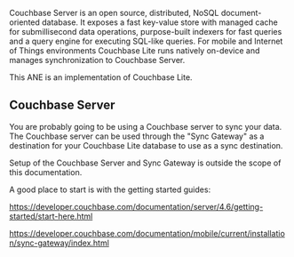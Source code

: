 
Couchbase Server is an open source, distributed, NoSQL document-oriented database. It exposes a fast key-value store with managed cache for submillisecond data operations, purpose-built indexers for fast queries and a query engine for executing SQL-like queries. For mobile and Internet of Things environments Couchbase Lite runs natively on-device and manages synchronization to Couchbase Server.


This ANE is an implementation of Couchbase Lite.



## Couchbase Server

You are probably going to be using a Couchbase server to sync your data. The Couchbase server can be 
used through the "Sync Gateway" as a destination for your Couchbase Lite database to use as a sync
destination.

Setup of the Couchbase Server and Sync Gateway is outside the scope of this documentation. 

A good place to start is with the getting started guides:

https://developer.couchbase.com/documentation/server/4.6/getting-started/start-here.html

https://developer.couchbase.com/documentation/mobile/current/installation/sync-gateway/index.html

